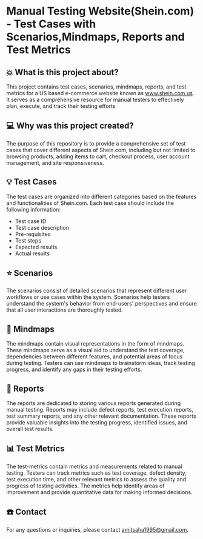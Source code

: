 # Manual Testing Website(Shein.com) - Test Cases with Scenarios,Mindmaps, Reports and Test Metrics



## :boom: What is this project about?
This project contains test cases, scenarios, mindmaps, reports, and test metrics for a US based e-commerce website known as www.shein.com.us. 
It serves as a comprehensive resource for manual testers to effectively plan, execute, and track their testing efforts

## :computer: Why was this project created?
The purpose of this repository is to provide a comprehensive set of test cases that cover different aspects of Shein.com, including but not limited to browsing products, adding items to cart, checkout process, user account management, and site responsiveness.


## :bulb:  Test Cases 
The test cases are organized into different categories based on the features and functionalities of Shein.com.
 Each test case should include the following information:

- Test case ID
- Test case description
- Pre-requisites
- Test steps
- Expected results
- Actual results 


## :star: Scenarios
The scenarios consist of detailed scenarios that represent different user workflows or use cases within the system. Scenarios help testers understand the system's behavior from end-users' perspectives and ensure that all user interactions are thoroughly tested.

## :thought_balloon: Mindmaps
The mindmaps contain visual representations in the form of mindmaps. These mindmaps serve as a visual aid to understand the test coverage, dependencies between different features, and potential areas of focus during testing. Testers can use mindmaps to brainstorm ideas, track testing progress, and identify any gaps in their testing efforts.

## :notebook: Reports
The reports are dedicated to storing various reports generated during manual testing. Reports may include defect reports, test execution reports, test summary reports, and any other relevant documentation. These reports provide valuable insights into the testing progress, identified issues, and overall test results.

## :bar_chart: Test Metrics
The test-metrics contain metrics and measurements related to manual testing. Testers can track metrics such as test coverage, defect density, test execution time, and other relevant metrics to assess the quality and progress of testing activities. The metrics help identify areas of improvement and provide quantitative data for making informed decisions.

## :telephone: Contact
For any questions or inquiries, please contact amitsaha1995@gmail.com.
